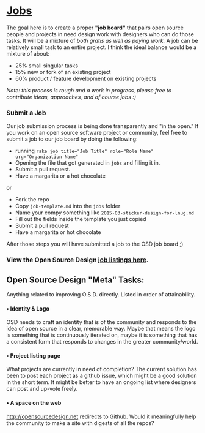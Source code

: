 # [Jobs](http://opensourcedesign.net/jobs/)

The goal here is to create a proper **"job board"** that pairs open source people and projects in need design work with designers who can do those tasks.
It will be a mixture of *both gratis as well as paying work.*
A job can be relatively small task to an entire project.
I think the ideal balance would be a mixture of about:

* 25% small singular tasks
* 15% new or fork of an existing project
* 60% product / feature development on existing projects

*Note: this process is rough and a work in progress, please free to contribute ideas, approaches, and of course jobs :)*


### Submit a Job

Our job submission process is being done transparently and "in the open."
If you work on an open source software project or community, feel free to submit a job to our job board by doing the following:

- running `rake job title="Job Title" role="Role Name" org="Organization Name"`
- Opening the file that got generated in `jobs` and filling it in.
- Submit a pull request.
- Have a margarita or a hot chocolate

or

- Fork the repo
- Copy `job-template.md` into the `jobs` folder
- Name your compy something like `2015-03-sticker-design-for-lnug.md`
- Fill out the fields inside the template you just copied
- Submit a pull request
- Have a margarita or hot chocolate

After those steps you will have submitted a job to the OSD job board ;)

### View the Open Source Design [job listings here](http://opensourcedesign.net/jobs/).

## Open Source Design "Meta" Tasks:

Anything related to improving O.S.D. directly. Listed in order of attainability.

#### • Identity & Logo
OSD  needs to craft an identity that is of the community and responds to the idea of open source in a clear, memorable way.
Maybe that means the logo is something that is continuously iterated on, maybe it is something that has a consistent form that responds to changes in the greater community/world.

#### • Project listing page
What projects are currently in need of completion?
The current solution has been to post each project as a github issue, which might be a good solution in the short term.
It might be better to have an ongoing list where designers can post and up-vote freely.

#### • A space on the web
http://opensourcedesign.net redirects to Github.
Would it meaningfully help the community to make a site with digests of all the repos?
